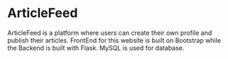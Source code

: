 # ArticleFeed
ArticleFeed is a platform where users can create their own profile and publish their articles. FrontEnd for this website is built on Bootstrap while the Backend is built with Flask. MySQL is used for database.
